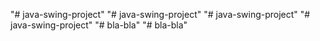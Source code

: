 "# java-swing-project" 
"# java-swing-project"  "# java-swing-project" 
"# java-swing-project" 
"# bla-bla" 
"# bla-bla" 

